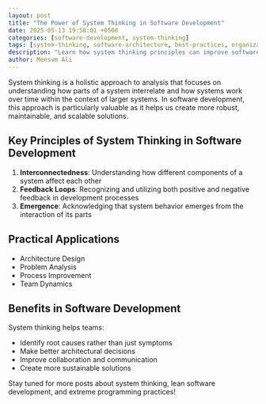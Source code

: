 ```yaml
---
layout: post
title: "The Power of System Thinking in Software Development"
date: 2025-05-13 19:58:01 +0500
categories: [software-development, system-thinking]
tags: [system-thinking, software-architecture, best-practices, organizational-improvement]
description: "Learn how system thinking principles can improve software development through better architecture, problem analysis, and team collaboration."
author: Meesum Ali
---
```


System thinking is a holistic approach to analysis that focuses on understanding how parts of a system interrelate and how systems work over time within the context of larger systems. In software development, this approach is particularly valuable as it helps us create more robust, maintainable, and scalable solutions.

## Key Principles of System Thinking in Software Development

1. **Interconnectedness**: Understanding how different components of a system affect each other
2. **Feedback Loops**: Recognizing and utilizing both positive and negative feedback in development processes
3. **Emergence**: Acknowledging that system behavior emerges from the interaction of its parts

## Practical Applications

- Architecture Design
- Problem Analysis
- Process Improvement
- Team Dynamics

## Benefits in Software Development

System thinking helps teams:
- Identify root causes rather than just symptoms
- Make better architectural decisions
- Improve collaboration and communication
- Create more sustainable solutions

Stay tuned for more posts about system thinking, lean software development, and extreme programming practices!
